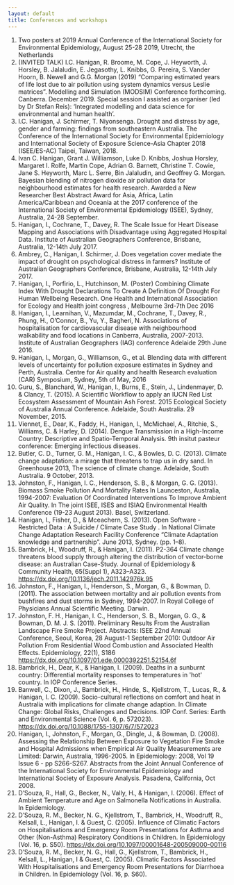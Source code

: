 ```yaml
---
layout: default
title: Conferences and workshops
---
```


1.	Two posters at 2019 Annual Conference of the International Society for Environmental Epidemiology, August 25-28 2019, Utrecht, the Netherlands
2.	(INVITED TALK) I.C. Hanigan, R. Broome, M. Cope, J. Heyworth, J. Horsley, B. Jalaludin, E. Jegasothy, L. Knibbs, G. Pereira, S. Vander Hoorn, B. Newell and G.G. Morgan (2019) “Comparing estimated years of life lost due to air pollution using system dynamics versus Leslie matrices”. Modelling and Simulation (MODSIM) Conference forthcoming. Canberra. December 2019. Special session I assisted as organiser (led by Dr Stefan Reis): ‘Integrated modelling and data science for environmental and human health’.
3.	I.C. Hanigan, J. Schirmer, T. Niyonsenga. Drought and distress by age, gender and farming: findings from southeastern Australia. The Conference of the International Society for Environmental Epidemiology and International Society of Exposure Science-Asia Chapter 2018 (ISEE/ES-AC) Taipei, Taiwan, 2018.
4.	Ivan C. Hanigan, Grant J. Williamson, Luke D. Knibbs, Joshua Horsley, Margaret I. Rolfe, Martin Cope, Adrian G. Barnett, Christine T. Cowie, Jane S. Heyworth, Marc L. Serre, Bin Jalaludin, and Geoffrey G. Morgan. Bayesian blending of nitrogen dioxide air pollution data for neighbourhood estimates for health research. Awarded a New Researcher Best Abstract Award for Asia, Africa, Latin America/Caribbean and Oceania at the 2017 conference of the International Society of Environmental Epidemiology (ISEE), Sydney, Australia, 24-28 September. 
5.	Hanigan, I., Cochrane, T., Davey, R. The Scale Issue for Heart Disease Mapping and Associations with Disadvantage using Aggregated Hospital Data. Institute of Australian Geographers Conference, Brisbane, Australia, 12-14th July 2017.
6.	Ambrey, C., Hanigan, I. Schirmer, J. Does vegetation cover mediate the impact of drought on psychological distress in farmers? Institute of Australian Geographers Conference, Brisbane, Australia, 12-14th July 2017.
7.	Hanigan, I., Porfirio, L., Hutchinson, M. (Poster) Combining Climate Index With Drought Declarations To Create A Definition Of Drought For Human Wellbeing Research. One Health and International Association for Ecology and Health joint congress , Melbourne 3rd-7th Dec 2016  
8.	Hanigan, I., Learnihan, V., Mazumdar, M., Cochrane, T., Davey, R., Phung, H., O’Connor, B., Yu, Y., Bagheri, N. Associations of hospitalisation for cardiovascular disease with neighbourhood walkability and food locations in Canberra, Australia, 2007-2013.  Institute of Australian Geographers (IAG) conference Adelaide 29th June 2016.
9.	Hanigan, I., Morgan, G., Williamson, G., et al. Blending data with different levels of uncertainty for pollution exposure estimates in Sydney and Perth, Australia. Centre for Air quality and health Research evaluation (CAR) Symposium, Sydney, 5th of May, 2016
10.	Guru, S., Blanchard, W., Hanigan, I., Burns, E., Stein, J., Lindenmayer, D. & Clancy, T. (2015). A Scientific Workflow to apply an IUCN Red List Ecosystem Assessment of Mountain Ash Forest. 2015 Ecological Society of Australia Annual Conference. Adelaide, South Australia. 29 November, 2015.
11.	Viennet, E., Dear, K., Faddy, H., Hanigan, I., McMichael, A., Ritchie, S., Williams, C. & Harley, D. (2014). Dengue Transmission in a High-Income Country: Descriptive and Spatio-Temporal Analysis. 9th insitut pasteur conference: Emerging infectious diseases.
12.	Butler, C. D., Turner, G. M., Hanigan, I. C., & Bowles, D. C. (2013). Climate change adaptation: a mirage that threatens to trap us in dry sand. In Greenhouse 2013, The science of climate change. Adelaide, South Australia. 9 October, 2013.
13.	Johnston, F., Hanigan, I. C., Henderson, S. B., & Morgan, G. G. (2013). Biomass Smoke Pollution And Mortality Rates In Launceston, Australia, 1994-2007: Evaluation Of Coordinated Interventions To Improve Ambient Air Quality. In The joint ISEE, ISES and ISIAQ Environmental Health Conference (19-23 August 2013). Basel, Switzerland.
14.	Hanigan, I., Fisher, D., & Mceachern, S. (2013). Open Software - Restricted Data : A Suicide / Climate Case Study . In National Climate Change Adaptation Research Facility Conference “Climate Adaptation knowledge and partnership”. June 2013, Sydney. (pp. 1–8).
15.	Bambrick, H., Woodruff, R., & Hanigan, I. (2011). P2-364 Climate change threatens blood supply through altering the distribution of vector-borne disease: an Australian Case-Study. Journal of Epidemiology & Community Health, 65(Suppl 1), A323–A323. https://dx.doi.org/10.1136/jech.2011.142976k.95
16.	Johnston, F., Hanigan, I., Henderson, S., Morgan, G., & Bowman, D. (2011). The association between mortality and air pollution events from bushfires and dust storms in Sydney, 1994-2007. In Royal College of Physicians Annual Scientific Meeting. Darwin.
17.	Johnston, F. H., Hanigan, I. C., Henderson, S. B., Morgan, G. G., & Bowman, D. M. J. S. (2011). Preliminary Results From the Australian Landscape Fire Smoke Project. Abstracts: ISEE 22nd Annual Conference, Seoul, Korea, 28 August-1 September 2010: Outdoor Air Pollution From Residential Wood Combustion and Associated Health Effects. Epidemiology, 22(1), S186 https://dx.doi.org/10.1097/01.ede.0000392251.52154.6f
18.	Bambrick, H., Dear, K., & Hanigan, I. (2009). Deaths in a sunburnt country: Differential mortality responses to temperatures in 'hot' country. In IOP Conference Series.
19.	Banwell, C., Dixon, J., Bambrick, H., Hinde, S., Kjellstrom, T., Lucas, R., & Hanigan, I. C. (2009). Socio-cultural reflections on comfort and heat in Australia with implications for climate change adaption. In Climate Change: Global Risks, Challenges and Decisions. IOP Conf. Series: Earth and Environmental Science (Vol. 6, p. 572023). https://dx.doi.org/10.1088/1755-1307/6/7/572023
20.	Hanigan, I., Johnston, F., Morgan, G., Dingle, J., & Bowman, D. (2008). Assessing the Relationship Between Exposure to Vegetation Fire Smoke and Hospital Admissions when Empirical Air Quality Measurements are Limited: Darwin, Australia, 1996-2005. In Epidemiology: 2008, Vol 19 Issue 6 - pp S266-S267. Abstracts from the Joint Annual Conference of the International Society for Environmental Epidemiology and International Society of Exposure Analysis. Pasadena, California, Oct 2008.
21.	D’Souza, R., Hall, G., Becker, N., Vally, H., & Hanigan, I. (2006). Effect of Ambient Temperature and Age on Salmonella Notifications in Australia. In Epidemiology.
22.	D’Souza, R. M., Becker, N. G., Kjellstrom, T., Bambrick, H., Woodruff, R., Kelsall, L., Hanigan, I. & Guest, C. (2005). Influence of Climatic Factors on Hospitalisations and Emergency Room Presentations for Asthma and Other (Non-Asthma) Respiratory Conditions in Children. In Epidemiology (Vol. 16, p. S50). https://dx.doi.org/10.1097/00001648-200509000-00116
23.	D’Souza, R. M., Becker, N. G., Hall, G., Kjellstrom, T., Bambrick, H., Kelsall, L., Hanigan, I & Guest, C. (2005). Climatic Factors Associated With Hospitalisations and Emergency Room Presentations for Diarrhoea in Children. In Epidemiology (Vol. 16, p. S60).
